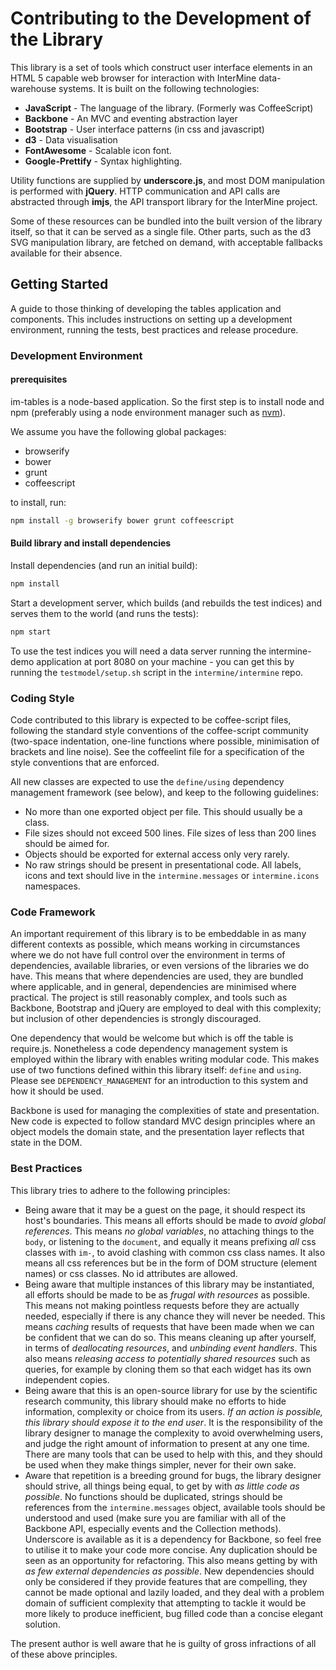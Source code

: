 Contributing to the Development of the Library
===============================================

This library is a set of tools which construct user interface
elements in an HTML 5 capable web browser for interaction with
InterMine data-warehouse systems. It is built on the following
technologies:

 * **JavaScript** - The language of the library. (Formerly was CoffeeScript)
 * **Backbone** - An MVC and eventing abstraction layer
 * **Bootstrap** - User interface patterns (in css and javascript)
 * **d3** - Data visualisation
 * **FontAwesome** - Scalable icon font.
 * **Google-Prettify** - Syntax highlighting.

Utility functions are supplied by **underscore.js**, and most DOM
manipulation is performed with **jQuery**. HTTP communication and API
calls are abstracted through **imjs**, the API transport library for
the InterMine project.

Some of these resources can be bundled into the built version of the
library itself, so that it can be served as a single file. Other parts,
such as the d3 SVG manipulation library, are fetched on demand, with
acceptable fallbacks available for their absence.

Getting Started
------------------

A guide to those thinking of developing the tables application and components.
This includes instructions on setting up a development environment, running the
tests, best practices and release procedure.

### Development Environment

#### prerequisites 

im-tables is a node-based application. So the first step is to install node and npm (preferably using
a node environment manager such as [nvm](https://github.com/nvm-sh/nvm)). 

We assume you have the following global packages: 

- browserify
- bower
- grunt
- coffeescript

to install, run: 

```sh
npm install -g browserify bower grunt coffeescript
```

#### Build library and install dependencies
Install dependencies (and run an initial build):

```sh
npm install
```

Start a development server, which builds (and rebuilds the test indices) and
serves them to the world (and runs the tests):

```sh
npm start
```

To use the test indices you will need a data server running the intermine-demo
application at port 8080 on your machine - you can get this by running the
`testmodel/setup.sh` script in the `intermine/intermine` repo.

### Coding Style

Code contributed to this library is expected to be coffee-script files, following
the standard style conventions of the coffee-script community (two-space indentation,
one-line functions where possible, minimisation of brackets and line noise). See
the coffeelint file for a specification of the style conventions that are
enforced.

All new classes are expected to use the `define/using` dependency management
framework (see below), and keep to the following guidelines:

 * No more than one exported object per file. This should usually be a class.
 * File sizes should not exceed 500 lines. File sizes of less than 200 lines should
   be aimed for.
 * Objects should be exported for external access only very rarely.
 * No raw strings should be present in presentational code. All labels, icons
   and text should live in the `intermine.messages` or `intermine.icons`
   namespaces.

### Code Framework

An important requirement of this library is to be embeddable in as many different
contexts as possible, which means working in circumstances where we do not
have full control over the environment in terms of dependencies, available
libraries, or even versions of the libraries we do have. This means that
where dependencies are used, they are bundled where applicable, and in
general, dependencies are minimised where practical. The project is still
reasonably complex, and tools such as Backbone, Bootstrap and jQuery are employed
to deal with this complexity; but inclusion of other dependencies is strongly
discouraged.

One dependency that would be welcome but which is off the table is require.js.
Nonetheless a code dependency management system is employed within the library
with enables writing modular code. This makes use of two functions defined within
this library itself: `define` and `using`. Please see `DEPENDENCY_MANAGEMENT` for
an introduction to this system and how it should be used.

Backbone is used for managing the complexities of state and presentation. New code is
expected to follow standard MVC design principles where an object models the
domain state, and the presentation layer reflects that state in the DOM.

### Best Practices

This library tries to adhere to the following principles:

 * Being aware that it may be a guest on the page, it should respect its host's
   boundaries. This means all efforts should be made to *avoid global references*.
   This means *no global variables*, no attaching things to the `body`, or
   listening to the `document`, and equally it means prefixing *all* css
   classes with `im-`, to avoid clashing with common css class names. It also means
   all css references but be in the form of DOM structure (element names) or
   css classes. No id attributes are allowed.
 * Being aware that multiple instances of this library may be instantiated, all
   efforts should be made to be as *frugal with resources* as possible. This means
   not making pointless requests before they are actually needed, especially
   if there is any chance they will never be needed. This means *caching* results
   of requests that have been made when we can be confident that we can do so.
   This means cleaning up after yourself, in terms of *deallocating resources*, and
   *unbinding event handlers*.
   This also means *releasing access to potentially shared resources* such as queries,
   for example by cloning them so that each widget has its own independent copies.
 * Being aware that this is an open-source library for use by the scientific
   research community, this library should make no efforts to hide information,
   complexity or choice from its users. *If an action is possible, this library
   should expose it to the end user*. It is the responsibility of the library
   designer to manage the complexity to avoid overwhelming users, and judge the
   right amount of information to present at any one time. There are many tools that
   can be used to help with this, and they should be used when they make things
   simpler, never for their own sake.
 * Aware that repetition is a breeding ground for bugs, the library designer
   should strive, all things being equal, to get by with *as little code as possible*.
   No functions should be duplicated, strings should be references from the
   `intermine.messages` object, available tools should be understood and used
   (make sure you are familiar with all of the Backbone API, especially
   events and the Collection methods). Underscore is available as it is a dependency
   for Backbone, so feel free to utilise it to make your code more concise. Any
   duplication should be seen as an opportunity for refactoring. This also means
   getting by with *as few external dependencies as possible*. New dependencies
   should only be considered if they provide features that are compelling, they
   cannot be made optional and lazily loaded, and they deal with a problem
   domain of sufficient complexity that attempting to tackle it would be more
   likely to produce inefficient, bug filled code than a concise elegant solution.

The present author is well aware that he is guilty of gross infractions of all
of these above principles.
